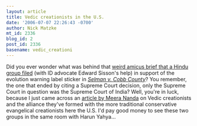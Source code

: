 ```yaml
---
layout: article
title: Vedic creationists in the U.S.
date: '2006-07-07 22:26:43 -0700'
author: Nick Matzke
mt_id: 2336
blog_id: 2
post_id: 2336
basename: vedic_creationi
---
```

<img src="http://www.flonnet.com/fl2301/images/20060127003309701.jpg" alt="" style="float:left;" />Did you ever wonder what was behind that [weird amicus brief that a Hindu group filed](http://scit.us/cobb/) (with ID advocate Edward Sisson's help) in support of the evolution warning label sticker in _[Selman v. Cobb County](http://www.ncseweb.org/selman/)_?  You remember, the one that ended by citing a Supreme Court decision, only the Supreme Court in question was the Supreme Court of India?  Well, you're in luck, because I just came across an [article by Meera Nanda](http://www.flonnet.com/fl2301/stories/20060127003309700.htm) on Vedic creationists and the alliance they've formed with the more traditional conservative evangelical creationists here the U.S.  I'd pay good money to see these two groups in the same room with Harun Yahya...

